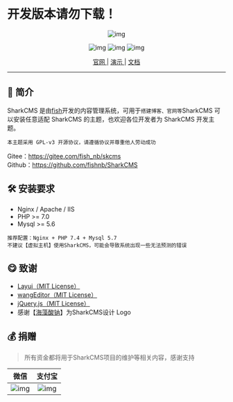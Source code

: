# 开发版本请勿下载！
<center>

<div style="width: 300px">

![img](https://cdn.sharkcms.cn/img/text.svg)
</div>

![img](https://img.shields.io/badge/PHP-%3E%3D7.0-orange)
![img](https://img.shields.io/badge/license-MIT-green)
![img](https://img.shields.io/badge/Mysql-%3E%3D5.6-blue)

[ 官网 ](https://sharkcms.cn/) |
[ 演示 ](https://demo.sharkcms.cn/)|
[ 文档 ](https://doc.sharkcms.cn/)
</center>

---

## 🎉 简介

SharkCMS 是由<a href="https://www.xyfish.cn/">fish</a>开发的内容管理系统，可用于<code>搭建博客、官网等</code>SharkCMS
可以安装任意适配 SharkCMS 的主题，也欢迎各位开发者为 SharkCMS 开发主题。

`本主题采用 GPL-v3 开源协议，请遵循协议并尊重他人劳动成功`

Gitee：https://gitee.com/fish_nb/skcms  
Github：https://github.com/fishnb/SharkCMS

## 🛠 安装要求

- Nginx / Apache / IIS
- PHP >= 7.0
- Mysql >= 5.6   

```推荐配置：Nginx + PHP 7.4 + Mysql 5.7```  
```不建议【虚拟主机】使用SharkCMS，可能会导致系统出现一些无法预测的错误```

## 😋 致谢

- [Layui（MIT License）](https://gitee.com/layui/layui)
- [wangEditor（MIT License）](https://github.com/wangeditor-team/wangEditor/)
- [jQuery.js（MIT License）](https://jquery.com/)
- 感谢【[海藻酸钠](https://www.yuque.com/hzsn/)】为SharkCMS设计 Logo

## 💰 <a id="zanzhu">捐赠</a>
>所有资金都将用于SharkCMS项目的维护等相关内容，感谢支持   

|    微信    |                      支付宝                       |
|:--------:|:----------------------------------------------:|
| ![img](https://cdn.sharkcms.cn/img/wxpay.png) | ![img](https://cdn.sharkcms.cn/img/alipay.png) |

